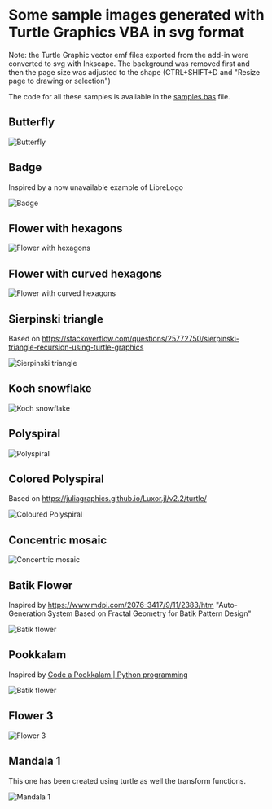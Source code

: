 # Some sample images generated with Turtle Graphics VBA in svg format
Note: the Turtle Graphic vector emf files exported from the add-in were converted to svg with Inkscape. The background was removed first and then the page size was adjusted to the shape (CTRL+SHIFT+D and "Resize page to drawing or selection")

The code for all these samples is available in the [samples.bas](https://github.com/fizban99/TurtleGraphicsVBA/blob/main/src/TurtleGraphicsCanvas/Samples.bas) file.

## Butterfly
![Butterfly](./turtle-graphics-butterfly.svg?raw=true)

## Badge
Inspired by a now unavailable example of LibreLogo

![Badge](./turtle-graphics-badge.svg?raw=true)

## Flower with hexagons
![Flower with hexagons](./turtle-graphics-flower1.svg?raw=true)

## Flower with curved hexagons
![Flower with curved hexagons](./turtle-graphics-flower2.svg?raw=true)

## Sierpinski triangle
Based on <https://stackoverflow.com/questions/25772750/sierpinski-triangle-recursion-using-turtle-graphics>

![Sierpinski triangle](./turtle-graphics-sierpinski.svg?raw=true)

## Koch snowflake
![Koch snowflake](./turtle-graphics-koch.svg?raw=true)

## Polyspiral
![Polyspiral](./turtle-graphics-polyspiral.svg?raw=true)

## Colored Polyspiral

Based on <https://juliagraphics.github.io/Luxor.jl/v2.2/turtle/>

![Coloured Polyspiral](./turtle-graphics-polyspiral2.svg?raw=true)

## Concentric mosaic

![Concentric mosaic](./turtle-graphics-concentric-mosaic.svg?raw=true)

## Batik Flower

Inspired by <https://www.mdpi.com/2076-3417/9/11/2383/htm> "Auto-Generation System Based on Fractal Geometry for Batik Pattern Design"

![Batik flower](./turtle-graphics-batik-flower.svg?raw=true)

## Pookkalam

Inspired by [Code a Pookkalam | Python programming](https://www.youtube.com/watch?v=FYEuQUF37G0)

![Batik flower](./turtle-graphics-pookkalam.svg?raw=true)

## Flower 3

![Flower 3](./turtle-graphics-flower3.svg?raw=true)

## Mandala 1
This one has been created using turtle as well the transform functions.

![Mandala 1](./turtle-graphics-mandala1.svg?raw=true)
